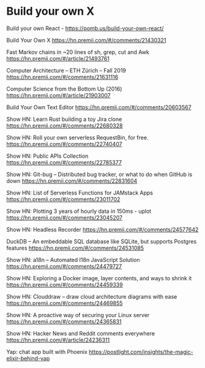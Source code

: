 # Build your own X

Build your own React - https://pomb.us/build-your-own-react/

Build Your Own X
https://hn.premii.com/#/comments/21430321

Fast Markov chains in ~20 lines of sh, grep, cut and Awk
https://hn.premii.com/#/article/21493761


Computer Architecture – ETH Zürich – Fall 2019
https://hn.premii.com/#/comments/21631116


Computer Science from the Bottom Up (2016)
https://hn.premii.com/#/article/21903007

Build Your Own Text Editor
https://hn.premii.com/#/comments/20603567

Show HN: Learn Rust building a toy Jira clone
https://hn.premii.com/#/comments/22680328

Show HN: Roll your own serverless RequestBin, for free.
https://hn.premii.com/#/comments/22740407

Show HN: Public APIs Collection
https://hn.premii.com/#/comments/22785377

Show HN: Git-bug – Distributed bug tracker, or what to do when GitHub is down
https://hn.premii.com/#/comments/22831604

Show HN: List of Serverless Functions for JAMstack Apps
https://hn.premii.com/#/comments/23011702

Show HN: Plotting 3 years of hourly data in 150ms - uplot
https://hn.premii.com/#/comments/23045207

Show HN: Headless Recorder
https://hn.premii.com/#/comments/24577642

DuckDB – An embeddable SQL database like SQLite, but supports Postgres features
https://hn.premii.com/#/comments/24531085

Show HN: a18n – Automated I18n JavaScript Solution
https://hn.premii.com/#/comments/24479727

Show HN: Exploring a Docker image, layer contents, and ways to shrink it
https://hn.premii.com/#/comments/24459339

Show HN: Clouddraw – draw cloud architecture diagrams with ease
https://hn.premii.com/#/comments/24469855

Show HN: A proactive way of securing your Linux server
https://hn.premii.com/#/comments/24365831

Show HN: Hacker News and Reddit comments everywhere
https://hn.premii.com/#/article/24236311


Yap: chat app built with Phoenix
https://postlight.com/insights/the-magic-elixir-behind-yap

